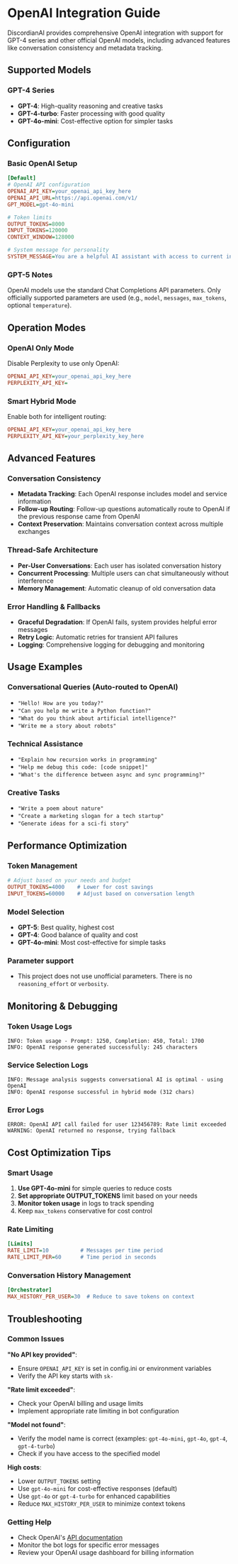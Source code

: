 # OpenAI Integration Guide

DiscordianAI provides comprehensive OpenAI integration with support for GPT-4 series and other official OpenAI models, including advanced features like conversation consistency and metadata tracking.

## Supported Models

### GPT-4 Series
- **GPT-4**: High-quality reasoning and creative tasks
- **GPT-4-turbo**: Faster processing with good quality
- **GPT-4o-mini**: Cost-effective option for simpler tasks

## Configuration

### Basic OpenAI Setup
```ini
[Default]
# OpenAI API configuration
OPENAI_API_KEY=your_openai_api_key_here
OPENAI_API_URL=https://api.openai.com/v1/
GPT_MODEL=gpt-4o-mini

# Token limits
OUTPUT_TOKENS=8000
INPUT_TOKENS=120000
CONTEXT_WINDOW=128000

# System message for personality
SYSTEM_MESSAGE=You are a helpful AI assistant with access to current information.
```

### GPT-5 Notes
OpenAI models use the standard Chat Completions API parameters. Only officially supported parameters are used (e.g., `model`, `messages`, `max_tokens`, optional `temperature`).

## Operation Modes

### OpenAI Only Mode
Disable Perplexity to use only OpenAI:
```ini
OPENAI_API_KEY=your_openai_api_key_here
PERPLEXITY_API_KEY=
```

### Smart Hybrid Mode  
Enable both for intelligent routing:
```ini
OPENAI_API_KEY=your_openai_api_key_here
PERPLEXITY_API_KEY=your_perplexity_key_here
```

## Advanced Features

### Conversation Consistency
- **Metadata Tracking**: Each OpenAI response includes model and service information
- **Follow-up Routing**: Follow-up questions automatically route to OpenAI if the previous response came from OpenAI
- **Context Preservation**: Maintains conversation context across multiple exchanges

### Thread-Safe Architecture
- **Per-User Conversations**: Each user has isolated conversation history
- **Concurrent Processing**: Multiple users can chat simultaneously without interference
- **Memory Management**: Automatic cleanup of old conversation data

### Error Handling & Fallbacks
- **Graceful Degradation**: If OpenAI fails, system provides helpful error messages
- **Retry Logic**: Automatic retries for transient API failures
- **Logging**: Comprehensive logging for debugging and monitoring

## Usage Examples

### Conversational Queries (Auto-routed to OpenAI)
- `"Hello! How are you today?"`
- `"Can you help me write a Python function?"`
- `"What do you think about artificial intelligence?"`
- `"Write me a story about robots"`

### Technical Assistance
- `"Explain how recursion works in programming"`
- `"Help me debug this code: [code snippet]"`
- `"What's the difference between async and sync programming?"`

### Creative Tasks
- `"Write a poem about nature"`
- `"Create a marketing slogan for a tech startup"`
- `"Generate ideas for a sci-fi story"`

## Performance Optimization

### Token Management
```ini
# Adjust based on your needs and budget
OUTPUT_TOKENS=4000    # Lower for cost savings
INPUT_TOKENS=60000    # Adjust based on conversation length
```

### Model Selection
- **GPT-5**: Best quality, highest cost
- **GPT-4**: Good balance of quality and cost  
- **GPT-4o-mini**: Most cost-effective for simple tasks

### Parameter support
- This project does not use unofficial parameters. There is no `reasoning_effort` or `verbosity`.

## Monitoring & Debugging

### Token Usage Logs
```
INFO: Token usage - Prompt: 1250, Completion: 450, Total: 1700
INFO: OpenAI response generated successfully: 245 characters
```

### Service Selection Logs
```
INFO: Message analysis suggests conversational AI is optimal - using OpenAI
INFO: OpenAI response successful in hybrid mode (312 chars)
```

### Error Logs
```
ERROR: OpenAI API call failed for user 123456789: Rate limit exceeded
WARNING: OpenAI returned no response, trying fallback
```

## Cost Optimization Tips

### Smart Usage
1. **Use GPT-4o-mini** for simple queries to reduce costs
2. **Set appropriate OUTPUT_TOKENS** limit based on your needs
3. **Monitor token usage** in logs to track spending
4. Keep `max_tokens` conservative for cost control

### Rate Limiting
```ini
[Limits]
RATE_LIMIT=10          # Messages per time period
RATE_LIMIT_PER=60      # Time period in seconds
```

### Conversation History Management
```ini
[Orchestrator]
MAX_HISTORY_PER_USER=30  # Reduce to save tokens on context
```

## Troubleshooting

### Common Issues

**"No API key provided"**:
- Ensure `OPENAI_API_KEY` is set in config.ini or environment variables
- Verify the API key starts with `sk-`

**"Rate limit exceeded"**:
- Check your OpenAI billing and usage limits
- Implement appropriate rate limiting in bot configuration

**"Model not found"**:
- Verify the model name is correct (examples: `gpt-4o-mini`, `gpt-4o`, `gpt-4`, `gpt-4-turbo`)
- Check if you have access to the specified model

**High costs**:
- Lower `OUTPUT_TOKENS` setting
- Use `gpt-4o-mini` for cost-effective responses (default)
- Use `gpt-4o` or `gpt-4-turbo` for enhanced capabilities
- Reduce `MAX_HISTORY_PER_USER` to minimize context tokens

### Getting Help
- Check OpenAI's [API documentation](https://platform.openai.com/docs)
- Monitor the bot logs for specific error messages
- Review your OpenAI usage dashboard for billing information
